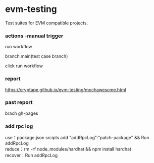 # evm-testing
Test suites for EVM compatible projects.


### actions -manual trigger
run workflow

branch:main(test case branch)

click run workflow
### report
https://cryptape.github.io/evm-testing/mochawesome.html

### past report
brach gh-pages

### add rpc log
use：package.json srcipts add "addRpcLog":"patch-package" && Run addRpcLog  
reduce：rm -rf node_modules/hardhat && npm install hardhat  
recover：Run addRpcLog
